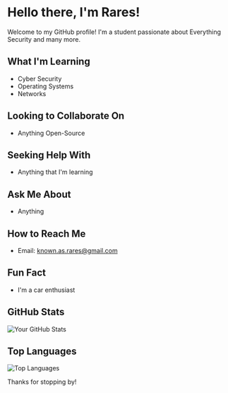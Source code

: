 # Hello there, I'm Rares!

Welcome to my GitHub profile! I'm a student passionate about Everything Security and many more.

## What I'm Learning
- Cyber Security
- Operating Systems
- Networks

## Looking to Collaborate On
- Anything Open-Source

## Seeking Help With
- Anything that I'm learning

## Ask Me About
- Anything

## How to Reach Me
- Email: known.as.rares@gmail.com

## Fun Fact
- I'm a car enthusiast

## GitHub Stats
![Your GitHub Stats](https://github-readme-stats.vercel.app/api?username=knownasrares&show_icons=true&theme=radical)

## Top Languages
![Top Languages](https://github-readme-stats.vercel.app/api/top-langs/?username=knownasrares&layout=compact&theme=radical)

Thanks for stopping by!
